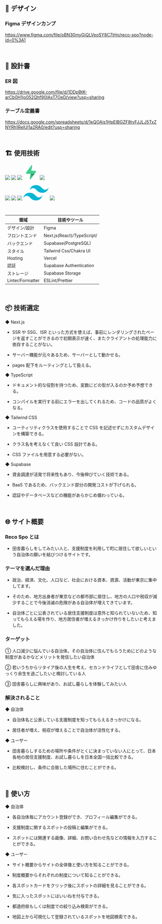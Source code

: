 <br/>

## 🎨 デザイン

### Figma デザインカンプ

https://www.figma.com/file/oBN30myGiQLVeoSY8C7iHn/reco-spo?node-id=0%3A1

<br/>

## 📄 設計書

### ER 図

https://drive.google.com/file/d/1DDpBtK-arCb0H1jo052Qhf90IAxT7OeD/view?usp=sharing

### テーブル定義書

https://docs.google.com/spreadsheets/d/1eQOAis1HpEIBGZF8tvFJJLJ5TxZNYRh1RelUl1a2RA0/edit?usp=sharing

<br />

## 🏗 使用技術

<p align="left">
  <a href="https://www.typescriptlang.org/"><img src="https://cdn.worldvectorlogo.com/logos/typescript.svg" height="50px;" /></a>
  <a href="https://nextjs.org/"><img src="https://cdn.worldvectorlogo.com/logos/nextjs-3.svg" height="50px;" /></a>
  <a href="https://ja.reactjs.org/"><img src="https://cdn.worldvectorlogo.com/logos/react-2.svg" height="50px;" /></a>
  <a href="https://supabase.com/"><img src="./public/supabase.svg" height="50px;" /></a>
   <a href="https://vercel.com/"><img src="https://user-images.githubusercontent.com/65433193/118944114-3b393980-b98f-11eb-84a5-fc9a1db8ea6b.png" height="50px;" /></a
</p>
<p align="left">
  <a href="https://www.figma.com/"><img src="https://cdn.worldvectorlogo.com/logos/figma-1.svg" height="50px;" /></a>
  <a href="https://eslint.org/"><img src="https://cdn.worldvectorlogo.com/logos/eslint-1.svg" height="50px;" /></a>
  <a href="https://prettier.io/"><img src="https://cdn.worldvectorlogo.com/logos/prettier-2.svg" height="50px;" /></a>
  <a href="https://tailwindcss.com"><img src="./public/tailwind-css.svg" height="50px;"></a>
  <a href="https://chakra-ui.com/"><img src="https://bestofjs.org/logos/chakra-ui.svg" height="50px;"></a>

</p><br />

| 領域             | 技術やツール               |
| ---------------- | -------------------------- |
| デザイン/設計    | Figma                      |
| フロントエンド   | Next.js(React)/TypeScript/ |
| バックエンド     | Supabase(PostgreSQL)       |
| スタイル         | Tailwind Css/Chakra UI     |
| Hosting          | Vercel                     |
| 認証             | Supabase Authentication    |
| ストレージ       | Supabase Storage           |
| Linter/Formatter | ESLint/Prettier            |

<br/>

## 📦️ 技術選定

◆ Next.js

- SSR や SSG、ISR といった方式を使えば、事前にレンダリングされたページを返すことができるので初期表示が速く、またクライアントの処理能力に依存することがない。

- サーバー機能が元々あるため、サーバーとして動かせる。

- pages 配下をルーティングとして扱える。

◆ TypeScript

- ドキュメント的な役割を持つため、変数にどの型が入るのか予め予想できる。

- コンパイルを実行する前にエラーを出してくれるため、コードの品質がよくなる。

◆ Tailwind CSS

- ユーティリティクラスを使用することで CSS を記述せずにカスタムデザインを構築できる。

- クラス名を考えなくて良い CSS 設計である。

- CSS ファイルを用意する必要がない。

◆ Supabase

- 資金調達が活発で将来性もあり、今後伸びていく技術である。

- BaaS であるため、バックエンド部分の開発コストが下げられる。

- 認証やデータベースなどの機能があらかじめ備わっている。

<br/>

## 🌐 サイト概要

### Reco Spo とは

- 田舎暮らしをしてみたい人と、支援制度を利用して町に居住して欲しいという自治体の願いを結びつけるサイトです。

### テーマを選んだ理由

- 政治、経済、文化、人口など、社会における資本、資源、活動が東京に集中してます。

- そのため、地方出身者が東京などの都市部に居住し、地方の人口や税収が減少することで今後消滅の危険がある自治体が増えてきています。

- 自治体ごとに公表されている居住支援制度は意外と知られていないため、知ってもらえる場を作り、地方居住者が増えるきっかけ作りをしたいと考えました。

### ターゲット

① 人口減少に悩んでいる自治体。その自治体に住んでもらうためにどのような制度があるかなどメリットを発信したい自治体

② 若いうちからリタイア後の人生を考え、セカンドライフとして田舎に住みゆっくり余生を過ごしたいと検討している人

③ 田舎暮らしに興味があり、お試し暮らしを体験してみたい人

### 解決されること

◆ 自治体

- 自治体名と公表している支援制度を知ってもらえるきっかけになる。

- 居住者が増え、税収が増えることで自治体が活性化する。

◆ ユーザー

- 田舎暮らしするための場所や条件がとくに決まっていない人にとって、日本各地の居住支援制度、お試し暮らしを日本全国一括比較できる。

- 比較検討し、条件に合致した場所に住むことができる。

<br/>

## 💬 使い方

◆ 自治体

- 各自治体毎にアカウント登録ができ、プロフィール編集ができる。

- 支援制度に関するスポットの投稿と編集ができる。

- スポットには関連する画像、詳細、お問い合わせ先などの情報を入力することができる。

◆ ユーザー

- サイト概要からサイトの全体像と使い方を知ることができる。

- 制度概要からそれぞれの制度について知ることができる。

- 各スポットカードをクリック後にスポットの詳細を見ることができる。

- 気に入ったスポットにはいいねを付与できる。

- 都道府県もしくは制度での絞り込み検索ができる。

- 地図上から可視化して登録されているスポットを地図検索できる。

